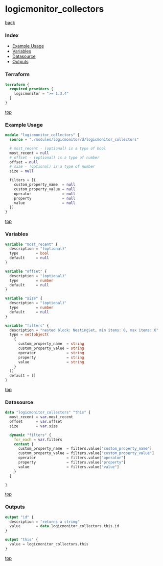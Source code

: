 # logicmonitor_collectors

[back](../logicmonitor.md)

### Index

- [Example Usage](#example-usage)
- [Variables](#variables)
- [Datasource](#datasource)
- [Outputs](#outputs)

### Terraform

```terraform
terraform {
  required_providers {
    logicmonitor = ">= 1.3.4"
  }
}
```

[top](#index)

### Example Usage

```terraform
module "logicmonitor_collectors" {
  source = "./modules/logicmonitor/d/logicmonitor_collectors"

  # most_recent - (optional) is a type of bool
  most_recent = null
  # offset - (optional) is a type of number
  offset = null
  # size - (optional) is a type of number
  size = null

  filters = [{
    custom_property_name  = null
    custom_property_value = null
    operator              = null
    property              = null
    value                 = null
  }]
}
```

[top](#index)

### Variables

```terraform
variable "most_recent" {
  description = "(optional)"
  type        = bool
  default     = null
}

variable "offset" {
  description = "(optional)"
  type        = number
  default     = null
}

variable "size" {
  description = "(optional)"
  type        = number
  default     = null
}

variable "filters" {
  description = "nested block: NestingSet, min items: 0, max items: 0"
  type = set(object(
    {
      custom_property_name  = string
      custom_property_value = string
      operator              = string
      property              = string
      value                 = string
    }
  ))
  default = []
}
```

[top](#index)

### Datasource

```terraform
data "logicmonitor_collectors" "this" {
  most_recent = var.most_recent
  offset      = var.offset
  size        = var.size

  dynamic "filters" {
    for_each = var.filters
    content {
      custom_property_name  = filters.value["custom_property_name"]
      custom_property_value = filters.value["custom_property_value"]
      operator              = filters.value["operator"]
      property              = filters.value["property"]
      value                 = filters.value["value"]
    }
  }

}
```

[top](#index)

### Outputs

```terraform
output "id" {
  description = "returns a string"
  value       = data.logicmonitor_collectors.this.id
}

output "this" {
  value = logicmonitor_collectors.this
}
```

[top](#index)